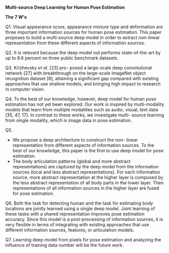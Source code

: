 ﻿**Multi-source Deep Learning for Human Pose Estimation**

**The 7 W's**

Q1. Visual appearance score, appearance mixture type and deformation are three important information sources for human pose estimation. This paper proposes to build a multi-source deep model in order to extract non-linear representation from these different aspects of information sources. 

Q2. It is relevant because the deep model out performs state-of-the-art by up to 8.6 percent on three public benchmark datasets. 

Q3. Krizhevsky *et al.* [23] pro- posed a large-scale deep convolutional network [27] with breakthrough on the large-scale ImageNet object recognition dataset [8], attaining a significant gap compared with existing approaches that use shallow models, and bringing high impact to research in computer vision. 

Q4. To the best of our knowledge, however, deep model for human pose estimation has not yet been explored. Our work is inspired by multi-modality models that learn from multiple modalities such as audio, visual, text data [35, 47, 17]. In contrast to these works, we investigate multi- source learning from single modality, which is image data in pose estimation. 

Q5. 

- We propose a deep architecture to construct the non- linear representation from different aspects of information sources. To the best of our knowledge, this paper is the first to use deep model for pose estimation. 
- The body articulation patterns (global and more abstract representations) are captured by the deep model from the information sources (local and less abstract representations). For each information source, more abstract representation at the higher layer is composed by the less abstract representation of all body parts in the lower layer. Then representations of all information sources in the higher layer are fused for pose estimation. 

Q6. Both the task for detecting human and the task for estimating body locations are jointly learned using a single deep model. Joint learning of these tasks with a shared representation improves pose estimation accuracy.  Since this model is a post-processing of information sources, it is very flexible in terms of integrating with existing approaches that use different information sources, features, or articulation models. 

Q7. Learning deep model from pixels for pose estimation and analyzing the influence of training data number will be the future work. 

